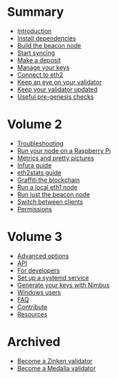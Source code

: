 # Summary
- [Introduction](./intro.md)
- [Install dependencies](./install.md)
- [Build the beacon node](./build.md)
- [Start syncing](./start-syncing.md)
- [Make a deposit](./deposit.md)
- [Manage your keys](./keys.md)
- [Connect to eth2](./connect-eth2.md)
- [Keep an eye on your validator](./keep-an-eye.md)
- [Keep your validator updated](./keep-updated.md)
- [Useful pre-genesis checks]()
# Volume 2
- [Troubleshooting](./troubleshooting.md)
- [Run your node on a Raspberry Pi](./pi-guide.md)
- [Metrics and pretty pictures](./metrics-pretty-pictures.md)
- [Infura guide](infura-guide.md)
- [eth2stats guide]()
- [Graffiti the blockchain](./graffiti.md)
- [Run a local eth1 node]()
- [Run just the beacon node]()
- [Switch between clients]()
- [Permissions]()
# Volume 3
- [Advanced options](./advanced.md)
- [API](./api.md)
- [For developers](./developers.md)
- [Set up a systemd service](./beacon-node-systemd.md)
- [Generate your keys with Nimbus](./create-wallet-and-deposit.md)
- [Windows users]()
- [FAQ](./faq.md)
- [Contribute](./contribute.md)
- [Resources](./resources.md)
# Archived
- [Become a Zinken validator](./zinken.md)
- [Become a Medalla validator](./medalla.md)

